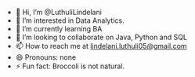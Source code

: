 - 👋 Hi, I’m @LuthuliLindelani
- 👀 I’m interested in Data Analytics.
- 🌱 I’m currently learning BA
- 💞️ I’m looking to collaborate on Java, Python and SQL
- 📫 How to reach me at lindelani.luthuli05@gmail.com
- 😄 Pronouns: none
- ⚡ Fun fact: Broccoli is not natural.

<!---
LuthuliLindelani/LuthuliLindelani is a ✨ special ✨ repository because its `README.md` (this file) appears on your GitHub profile.
You can click the Preview link to take a look at your changes.
--->

